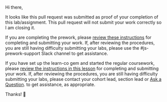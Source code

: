 Hi there,

It looks like this pull request was submitted as proof of your completion of this lab/assignment. This pull request will not submit your work correctly so I am closing it.

If you are completing the prework, please [review these instructions](https://github.com/learn-co-curriculum/phase-0-completing-assignments) for completing and submitting your work. If, after reviewing the procedures, you are still having difficulty submitting your labs, please use the #js-prework-support Slack channel to get assistance.

If you have set up the learn-co gem and started the regular coursework, please [review the instructions in this lesson](https://github.com/learn-co-curriculum/macos-env-flatiron-student-portal) for completing and submitting your work. If, after reviewing the procedures, you are still having difficulty submitting your labs, please contact your cohort lead, section lead or [Ask a Question](http://help.learn.co/ask-a-question/where-can-i-ask-a-question-about-a-lesson). to get assistance, as appropriate.

Thanks! 💙
